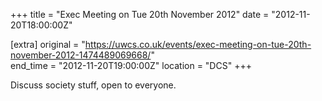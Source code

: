+++
title = "Exec Meeting on Tue 20th November 2012"
date = "2012-11-20T18:00:00Z"

[extra]
original = "https://uwcs.co.uk/events/exec-meeting-on-tue-20th-november-2012-1474489069668/"    
end_time = "2012-11-20T19:00:00Z"
location = "DCS"
+++

Discuss society stuff, open to everyone.

